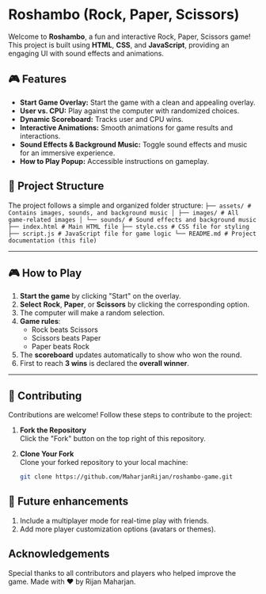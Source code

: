 # Roshambo (Rock, Paper, Scissors)

Welcome to **Roshambo**, a fun and interactive Rock, Paper, Scissors game! This project is built using **HTML**, **CSS**, and **JavaScript**, providing an engaging UI with sound effects and animations.

## 🎮 Features
- **Start Game Overlay:** Start the game with a clean and appealing overlay.
- **User vs. CPU:** Play against the computer with randomized choices.
- **Dynamic Scoreboard:** Tracks user and CPU wins.
- **Interactive Animations:** Smooth animations for game results and interactions.
- **Sound Effects & Background Music:** Toggle sound effects and music for an immersive experience.
- **How to Play Popup:** Accessible instructions on gameplay.

## 📂 Project Structure
The project follows a simple and organized folder structure:
```├── assets/ # Contains images, sounds, and background music │ ├── images/ # All game-related images │ └── sounds/ # Sound effects and background music ├── index.html # Main HTML file ├── style.css # CSS file for styling ├── script.js # JavaScript file for game logic └── README.md # Project documentation (this file)```

---

## 🎮 How to Play
1. **Start the game** by clicking "Start" on the overlay.
2. **Select** **Rock**, **Paper**, or **Scissors** by clicking the corresponding option.
3. The computer will make a random selection.
4. **Game rules**:
   - Rock beats Scissors
   - Scissors beats Paper
   - Paper beats Rock
5. The **scoreboard** updates automatically to show who won the round.
6. First to reach **3 wins** is declared the **overall winner**.

---

## 🤝 Contributing
Contributions are welcome! Follow these steps to contribute to the project:

1. **Fork the Repository**  
   Click the "Fork" button on the top right of this repository.

2. **Clone Your Fork**  
   Clone your forked repository to your local machine:  
   ```bash
   git clone https://github.com/MaharjanRijan/roshambo-game.git

## 🌟 Future enhancements
1. Include a multiplayer mode for real-time play with friends.
2. Add more player customization options (avatars or themes).

## Acknowledgements
Special thanks to all contributors and players who helped improve the game.
Made with ❤️ by Rijan Maharjan.
